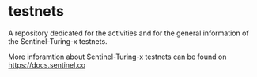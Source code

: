 # testnets

A repository dedicated for the activities and for the general information of the Sentinel-Turing-x testnets.

More inforamtion about Sentinel-Turing-x testnets can be found on https://docs.sentinel.co
